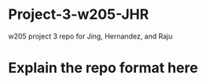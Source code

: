 # Project-3-w205-JHR
w205 project 3 repo for Jing, Hernandez, and Raju

# Explain the repo format here
